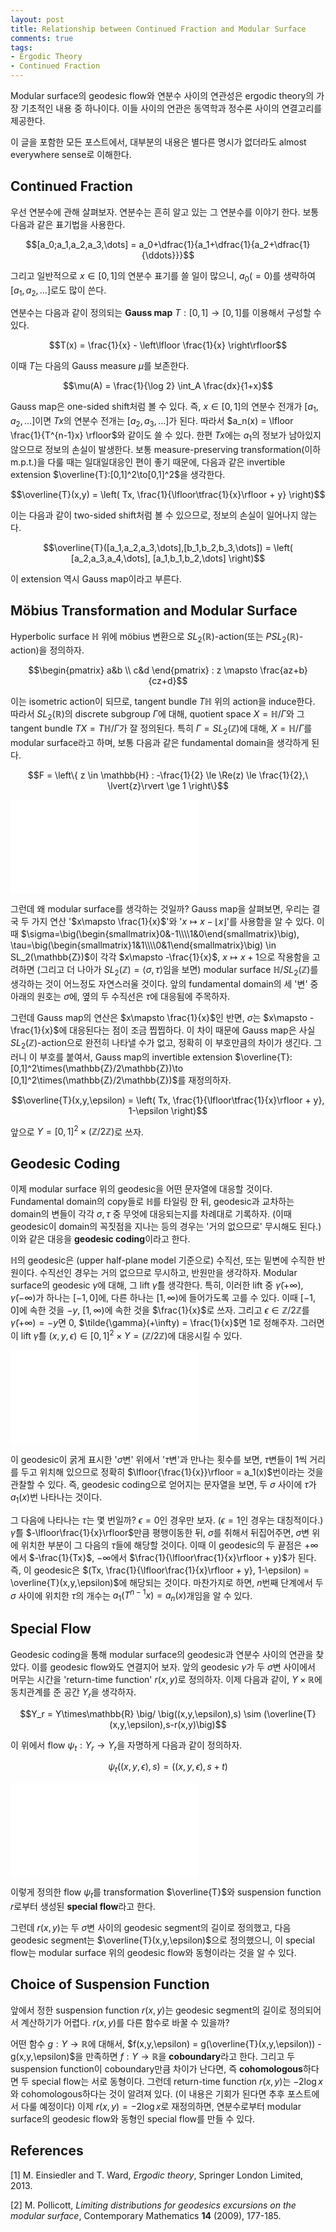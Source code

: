 ```yaml
---
layout: post
title: Relationship between Continued Fraction and Modular Surface
comments: true
tags: 
- Ergodic Theory
- Continued Fraction
---
```


Modular surface의 geodesic flow와 연분수 사이의 연관성은 ergodic theory의 가장 기초적인 내용 중 하나이다. 이들 사이의 연관은 동역학과 정수론 사이의 연결고리를 제공한다.

이 글을 포함한 모든 포스트에서, 대부분의 내용은 별다른 명시가 없더라도 almost everywhere sense로 이해한다.



## Continued Fraction

우선 연분수에 관해 살펴보자. 연분수는 흔히 알고 있는 그 연분수를 이야기 한다. 보통 다음과 같은 표기법을 사용한다.

$$[a_0;a_1,a_2,a_3,\dots] = a_0+\dfrac{1}{a_1+\dfrac{1}{a_2+\dfrac{1}{\ddots}}}$$

그리고 일반적으로 $x\in [0,1]$의 연분수 표기를 쓸 일이 많으니, $a_0(=0)$를 생략하여 $[a_1, a_2, \dots]$로도 많이 쓴다.

연분수는 다음과 같이 정의되는 **Gauss map** $T:[0,1]\to[0,1]$를 이용해서 구성할 수 있다.

$$T(x) = \frac{1}{x} - \left\lfloor \frac{1}{x} \right\rfloor$$

이때 $T$는 다음의 Gauss measure $\mu$를 보존한다.

$$\mu(A) = \frac{1}{\log 2} \int_A \frac{dx}{1+x}$$

Gauss map은 one-sided shift처럼 볼 수 있다. 즉, $x\in[0,1]$의 연분수 전개가 $[a_1,a_2,\dots]$이면 $Tx$의 연분수 전개는 $[a_2, a_3, \dots]$가 된다. 따라서 $a_n(x) = \lfloor \frac{1}{T^{n-1}x} \rfloor$와 같이도 쓸 수 있다. 한편 $Tx$에는 $a_1$의 정보가 남아있지 않으므로 정보의 손실이 발생한다. 보통 measure-preserving transformation(이하 m.p.t.)을 다룰 때는 일대일대응인 편이 좋기 때문에, 다음과 같은 invertible extension $\overline{T}:[0,1]^2\to[0,1]^2$을 생각한다.

$$\overline{T}(x,y) = \left( Tx, \frac{1}{\lfloor\tfrac{1}{x}\rfloor + y} \right)$$

이는 다음과 같이 two-sided shift처럼 볼 수 있으므로, 정보의 손실이 일어나지 않는다.

$$\overline{T}([a_1,a_2,a_3,\dots],[b_1,b_2,b_3,\dots]) = \left( [a_2,a_3,a_4,\dots], [a_1,b_1,b_2,\dots] \right)$$

이 extension 역시 Gauss map이라고 부른다.



## Möbius Transformation and Modular Surface

Hyperbolic surface $\mathbb{H}$ 위에 möbius 변환으로 $SL_2(\mathbb{R})$-action(또는 $PSL_2(\mathbb{R})$-action)을 정의하자.

$$\begin{pmatrix} a&b \\ c&d \end{pmatrix} : z \mapsto \frac{az+b}{cz+d}$$

이는 isometric action이 되므로, tangent bundle $T\mathbb{H}$ 위의 action을 induce한다. 따라서 $SL_2(\mathbb{R})$의 discrete subgroup $\Gamma$에 대해, quotient space $X = \mathbb{H}/\Gamma$와 그 tangent bundle $TX = T\mathbb{H}/\Gamma$가 잘 정의된다. 특히 $\Gamma = SL_2(\mathbb{Z})$에 대해, $X = \mathbb{H}/\Gamma$를 modular surface라고 하며, 보통 다음과 같은 fundamental domain을 생각하게 된다.

$$F = \left\{ z \in \mathbb{H} : -\frac{1}{2} \le \Re(z) \le \frac{1}{2},\ \lvert{z}\rvert \ge 1 \right\}$$

<embed src="/svg/relationship-between-continued-fraction-and-modular-surface/image01.svg" type="image/svg+xml" />

그런데 왜 modular surface를 생각하는 것일까? Gauss map을 살펴보면, 우리는 결국 두 가지 연산 '$x\mapsto \frac{1}{x}$'와 '$x\mapsto x-\lfloor x\rfloor$'를 사용함을 알 수 있다. 이때 $\sigma=\big(\begin{smallmatrix}0&-1\\\\1&0\end{smallmatrix}\big), \tau=\big(\begin{smallmatrix}1&1\\\\0&1\end{smallmatrix}\big) \in SL_2(\mathbb{Z})$이 각각 $x\mapsto -\frac{1}{x}$, $x\mapsto x+1$으로 작용함을 고려하면 (그리고 더 나아가 $SL_2(\mathbb{Z}) = \langle \sigma,\tau \rangle$임을 보면) modular surface $\mathbb{H}/SL_2(\mathbb{Z})$를 생각하는 것이 어느정도 자연스러울 것이다. 앞의 fundamental domain의 세 '변' 중 아래의 원호는 $\sigma$에, 옆의 두 수직선은 $\tau$에 대응됨에 주목하자.

그런데 Gauss map의 연산은 $x\mapsto \frac{1}{x}$인 반면, $\sigma$는 $x\mapsto -\frac{1}{x}$에 대응된다는 점이 조금 찝찝하다. 이 차이 때문에 Gauss map은 사실 $SL_2(\mathbb{Z})$-action으로 완전히 나타낼 수가 없고, 정확히 이 부호만큼의 차이가 생긴다. 그러니 이 부호를 붙여서, Gauss map의 invertible extension $\overline{T}:[0,1]^2\times(\mathbb{Z}/2\mathbb{Z})\to [0,1]^2\times(\mathbb{Z}/2\mathbb{Z})$를 재정의하자.

$$\overline{T}(x,y,\epsilon) = \left( Tx, \frac{1}{\lfloor\tfrac{1}{x}\rfloor + y}, 1-\epsilon \right)$$

앞으로 $Y = [0,1]^2\times(\mathbb{Z}/2\mathbb{Z})$로 쓰자.



## Geodesic Coding

이제 modular surface 위의 geodesic을 어떤 문자열에 대응할 것이다. Fundamental domain의 copy들로 $\mathbb{H}$를 타일링 한 뒤, geodesic과 교차하는 domain의 변들이 각각 $\sigma,\tau$ 중 무엇에 대응되는지를 차례대로 기록하자. (이때 geodesic이 domain의 꼭짓점을 지나는 등의 경우는 '거의 없으므로' 무시해도 된다.) 이와 같은 대응을 **geodesic coding**이라고 한다.

$\mathbb{H}$의 geodesic은 (upper half-plane model 기준으로) 수직선, 또는 밑변에 수직한 반원이다. 수직선인 경우는 거의 없으므로 무시하고, 반원만을 생각하자. Modular surface의 geodesic $\gamma$에 대해, 그 lift $\tilde{\gamma}$를 생각한다. 특히, 이러한 lift 중 $\tilde{\gamma}(+\infty)$, $\tilde{\gamma}(-\infty)$가 하나는 $[-1,0]$에, 다른 하나는 $[1,\infty)$에 들어가도록 고를 수 있다. 이때 $[-1,0]$에 속한 것을 $-y$, $[1,\infty)$에 속한 것을 $\frac{1}{x}$로 쓰자. 그리고 $\epsilon\in\mathbb{Z}/2\mathbb{Z}$를 $\tilde{\gamma}(+\infty) = -y$면 $0$, $\tilde{\gamma}(+\infty) = \frac{1}{x}$면 $1$로 정해주자. 그러면 이 lift $\tilde{\gamma}$를 $(x,y,\epsilon)\in[0,1]^2\times Y = (\mathbb{Z}/2\mathbb{Z})$에 대응시킬 수 있다.

<embed src="/svg/relationship-between-continued-fraction-and-modular-surface/image02.svg" type="image/svg+xml" />

이 geodesic이 굵게 표시한 '$\sigma$변' 위에서 '$\tau$변'과 만나는 횟수를 보면, $\tau$변들이 $1$씩 거리를 두고 위치해 있으므로 정확히 $\lfloor{\frac{1}{x}}\rfloor = a_1(x)$번이라는 것을 관찰할 수 있다. 즉, geodesic coding으로 얻어지는 문자열을 보면, 두 $\sigma$ 사이에 $\tau$가 $a_1(x)$번 나타나는 것이다.

그 다음에 나타나는 $\tau$는 몇 번일까? $\epsilon = 0$인 경우만 보자. ($\epsilon = 1$인 경우는 대칭적이다.) $\tilde{\gamma}$를 $-\lfloor\frac{1}{x}\rfloor$만큼 평행이동한 뒤, $\sigma$를 취해서 뒤집어주면, $\sigma$변 위에 위치한 부분이 그 다음의 $\tau$들에 해당할 것이다. 이때 이 geodesic의 두 끝점은 $+\infty$에서 $-\frac{1}{Tx}$, $-\infty$에서 $\frac{1}{\lfloor\frac{1}{x}\rfloor + y}$가 된다. 즉, 이 geodesic은 $(Tx, \frac{1}{\lfloor\frac{1}{x}\rfloor + y}, 1-\epsilon) = \overline{T}(x,y,\epsilon)$에 해당되는 것이다. 마찬가지로 하면, $n$번째 단계에서 두 $\sigma$ 사이에 위치한 $\tau$의 개수는 $a_1(T^{n-1}x) = a_n(x)$개임을 알 수 있다.



## Special Flow

Geodesic coding을 통해 modular surface의 geodesic과 연분수 사이의 연관을 찾았다. 이를 geodesic flow와도 연결지어 보자. 앞의 geodesic $\tilde{\gamma}$가 두 $\sigma$변 사이에서 머무는 시간을 'return-time function' $r(x,y)$로 정의하자. 이제 다음과 같이, $Y\times\mathbb{R}$에 동치관계를 준 공간 $Y_r$을 생각하자.

$$Y_r = Y\times\mathbb{R} \big/ \big((x,y,\epsilon),s) \sim (\overline{T}(x,y,\epsilon),s-r(x,y)\big)$$

이 위에서 flow $\psi_t:Y_r \to Y_r$을 자명하게 다음과 같이 정의하자.

$$\psi_t((x,y,\epsilon),s) = ((x,y,\epsilon),s+t)$$

<embed src="/svg/relationship-between-continued-fraction-and-modular-surface/image03.svg" type="image/svg+xml" />

이렇게 정의한 flow $\psi_t$를 transformation $\overline{T}$와 suspension function $r$로부터 생성된 **special flow**라고 한다.

그런데 $r(x,y)$는 두 $\sigma$변 사이의 geodesic segment의 길이로 정의했고, 다음 geodesic segment는 $\overline{T}(x,y,\epsilon)$으로 정의했으니, 이 special flow는 modular surface 위의 geodesic flow와 동형이라는 것을 알 수 있다.



## Choice of Suspension Function

앞에서 정한 suspension function $r(x,y)$는 geodesic segment의 길이로 정의되어서 계산하기가 어렵다. $r(x,y)$를 다른 함수로 바꿀 수 있을까?

어떤 함수 $g:Y\to\mathbb{R}$에 대해서, $f(x,y,\epsilon) = g(\overline{T}(x,y,\epsilon)) - g(x,y,\epsilon)$을 만족하면 $f:Y\to\mathbb{R}$을 **coboundary**라고 한다. 그리고 두 suspension function이 coboundary만큼 차이가 난다면, 즉 **cohomologous**하다면 두 special flow는 서로 동형이다. 그런데 return-time function $r(x,y)$는 $-2\log x$와 cohomologous하다는 것이 알려져 있다. (이 내용은 기회가 된다면 추후 포스트에서 다룰 예정이다) 이제 $r(x,y) = -2\log x$로 재정의하면, 연분수로부터 modular surface의 geodesic flow와 동형인 special flow를 만들 수 있다.



## References

[1] M. Einsiedler and T. Ward, *Ergodic theory*, Springer London Limited, 2013.

[2] M. Pollicott, *Limiting distributions for geodesics excursions on the modular surface*, Contemporary Mathematics **14** (2009), 177-185.